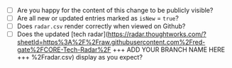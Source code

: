 - [ ] Are you happy for the content of this change to be publicly visible?
- [ ] Are all new or updated entries marked as `isNew` = `true`?
- [ ] Does `radar.csv` render correctly when viewed on Github?
- [ ] Does the updated [tech radar](https://radar.thoughtworks.com/?sheetId=https%3A%2F%2Fraw.githubusercontent.com%2Fred-gate%2FCORE-Tech-Radar%2F +++ ADD YOUR BRANCH NAME HERE +++  %2Fradar.csv) display as you expect?
